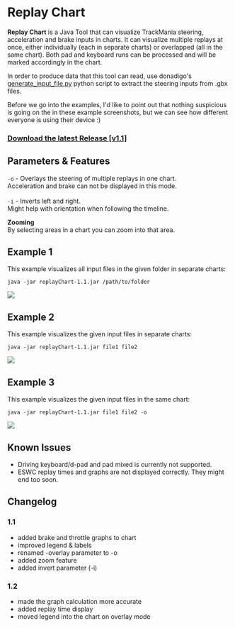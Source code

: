 # Replay Chart

**Replay Chart** is a Java Tool that can visualize TrackMania steering, acceleration and brake inputs in charts.
It can visualize multiple replays at once, either individually (each in separate charts) or overlapped (all in the same chart).
Both pad and keyboard runs can be processed and will be marked accordingly in the chart.

In order to produce data that this tool can read, use donadigo's [generate_input_file.py](https://github.com/donadigo/gbxtools/blob/master/generate_input_file.py "generate_input_file.py") python script to extract the steering inputs from .gbx files.

Before we go into the examples, I'd like to point out that nothing suspicious is going on the in these example screenshots,
but we can see how different everyone is using their device :)

### [Download the latest Release [v1.1]](https://github.com/railem/replayChart/releases/download/1.1/replayChart-1.1.jar)

## Parameters & Features
`-o` - Overlays the steering of multiple replays in one chart.<br>
Acceleration and brake can not be displayed in this mode.
<br><br>
`-i` - Inverts left and right.<br>
Might help with orientation when following the timeline.

**Zooming**<br>
By selecting areas in a chart you can zoom into that area.

## Example 1

This example visualizes all input files in the given folder in separate charts:

`java -jar replayChart-1.1.jar /path/to/folder`

![](https://i.imgur.com/nJBLvbC.png"")

## Example 2

This example visualizes the given input files in separate charts:

`java -jar replayChart-1.1.jar file1 file2`

![](https://i.imgur.com/XYqTerR.png"")

## Example 3

This example visualizes the given input files in the same chart:

`java -jar replayChart-1.1.jar file1 file2 -o`

![](https://i.imgur.com/1bOe5gR.png"")

## Known Issues
- Driving keyboard/d-pad and pad mixed is currently not supported.
- ESWC replay times and graphs are not displayed correctly. They might end too soon.

## Changelog

### 1.1
- added brake and throttle graphs to chart
- improved legend & labels
- renamed -overlay parameter to -o
- added zoom feature
- added invert parameter (-i)

### 1.2
- made the graph calculation more accurate
- added replay time display
- moved legend into the chart on overlay mode